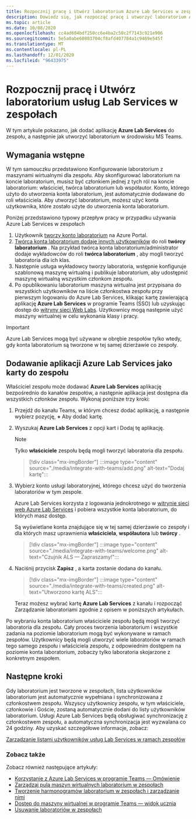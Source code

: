 ```yaml
---
title: Rozpocznij pracę i Utwórz laboratorium Azure Lab Services w zespołach
description: Dowiedz się, jak rozpocząć pracę i utworzyć laboratorium Azure Lab Services w ramach zespołów.
ms.topic: article
ms.date: 10/08/2020
ms.openlocfilehash: cc4ad604bdf250cc6e4ba2c50c2f7143c921e906
ms.sourcegitcommit: 5e5a0abe60803704cf8afd407784a1c9469e545f
ms.translationtype: MT
ms.contentlocale: pl-PL
ms.lasthandoff: 12/01/2020
ms.locfileid: "96433975"
---
```

# <a name="get-started-and-create-a-lab-services-lab-within-teams"></a>Rozpocznij pracę i Utwórz laboratorium usług Lab Services w zespołach

W tym artykule pokazano, jak dodać aplikację **Azure Lab Services** do zespołu, a następnie jak utworzyć laboratorium w środowisku MS Teams.

## <a name="prerequisites"></a>Wymagania wstępne

W tym samouczku przedstawiono Konfigurowanie laboratorium z maszynami wirtualnymi dla zespołu. Aby skonfigurować laboratorium na koncie laboratorium, musisz być członkiem jednej z tych ról na koncie laboratorium: właściciel, twórca laboratorium lub współautor. Konto, którego użyto do utworzenia konta laboratorium, jest automatycznie dodawane do roli właściciela. Aby utworzyć laboratorium, możesz użyć konta użytkownika, które zostało użyte do utworzenia konta laboratorium.

Poniżej przedstawiono typowy przepływ pracy w przypadku używania Azure Lab Services w zespołach

1. Użytkownik [tworzy konto laboratorium](tutorial-setup-lab-account.md#create-a-lab-account) na Azure Portal.
1. [Twórca konta laboratorium dodaje innych użytkowników](tutorial-setup-lab-account.md#add-a-user-to-the-lab-creator-role) do roli **twórcy laboratorium** . Na przykład twórca konta laboratorium/administrator dodaje wykładowców do roli **twórca laboratorium** , aby mogli tworzyć laboratoria dla ich klas.
1. Następnie usługa wykładowcy tworzy laboratoria, wstępnie konfiguruje szablonową maszynę wirtualną i publikuje laboratorium, aby udostępnić maszynę wirtualną wszystkim członkom zespołu.
1. Po opublikowaniu laboratorium maszyna wirtualna jest przypisana do wszystkich użytkowników na liście członkostwa zespołu przy pierwszym logowaniu do Azure Lab Services, klikając kartę zawierającą aplikację **Azure Lab Services** w programie Teams (SSO) lub uzyskując dostęp do [witryny sieci Web Labs](https://labs.azure.com). Użytkownicy mogą następnie użyć maszyny wirtualnej w celu wykonania klasy i pracy.

> [!IMPORTANT]
> Azure Lab Services mogą być używane w obrębie zespołów tylko wtedy, gdy konta laboratorium są tworzone w tej samej dzierżawie co zespoły.

## <a name="add-azure-lab-services-app-as-a-tab-to-a-team"></a>Dodawanie aplikacji Azure Lab Services jako karty do zespołu

Właściciel zespołu może dodawać **Azure Lab Services** aplikację bezpośrednio do kanałów zespołów, a następnie aplikacja jest dostępna dla wszystkich członków zespołu. Wykonaj poniższe trzy kroki:

1. Przejdź do kanału Teams, w którym chcesz dodać aplikację, a następnie wybierz pozycję, **+** Aby dodać kartę. 
1. Wyszukaj **Azure Lab Services** z opcji kart i Dodaj tę aplikację. 

    > [!NOTE]
    > Tylko **właściciele** zespołu będą mogli tworzyć laboratoria dla zespołu.

    > [!div class="mx-imgBorder"]
    > :::image type="content" source="./media/integrate-with-teams/add.png" alt-text="Dodaj kartę":::
1. Wybierz konto usługi laboratoryjnej, którego chcesz użyć do tworzenia laboratoriów w tym zespole. 

    Azure Lab Services korzysta z logowania jednokrotnego w [witrynie sieci web Azure Lab Services](https://labs.azure.com) i pobiera wszystkie konta laboratorium, do których masz dostęp. 

    Są wyświetlane konta znajdujące się w tej samej dzierżawie co zespoły i dla których masz uprawnienia **właściciela**, **współautora** lub **twórcy** . 

    > [!div class="mx-imgBorder"]
    > :::image type="content" source="./media/integrate-with-teams/welcome.png" alt-text="Czujnik ALS — Zapraszamy!":::
1. Naciśnij przycisk **Zapisz** , a karta zostanie dodana do kanału.

    > [!div class="mx-imgBorder"]
    > :::image type="content" source="./media/integrate-with-teams/created.png" alt-text="Utworzono kartę ALS":::

    Teraz możesz wybrać kartę **Azure Lab Services** z kanału i rozpocząć Zarządzanie laboratoriami zgodnie z opisem w poniższych artykułach.

Po wybraniu konta laboratorium właściciele zespołu będą mogli tworzyć laboratoria dla zespołu. Cały proces tworzenia laboratorium i wszystkie zadania na poziomie laboratorium mogą być wykonywane w ramach zespołów. Użytkownicy będą mogli utworzyć wiele laboratoriów w ramach tego samego zespołu i właściciela zespołu, z odpowiednim dostępem na poziomie konta laboratorium, zobaczy tylko laboratoria skojarzone z konkretnym zespołem.

## <a name="next-steps"></a>Następne kroki

Gdy laboratorium jest tworzone w zespołach, lista użytkowników laboratorium jest automatycznie wypełniana i synchronizowana z członkostwem zespołu. Wszyscy użytkownicy zespołu, w tym właściciele, członkowie i Goście, zostaną automatycznie dodani do listy użytkowników laboratorium. Usługi Azure Lab Services będą obsługiwać synchronizację z członkostwem zespołu, a automatyczna synchronizacja jest wyzwalana co 24 godziny. Aby uzyskać szczegółowe informacje, zobacz:

[Zarządzanie listami użytkowników usług Lab Services w ramach zespołów](how-to-manage-user-lists-within-teams.md)

### <a name="see-also"></a>Zobacz także

Zobacz również następujące artykuły:

- [Korzystanie z Azure Lab Services w programie Teams — Omówienie](lab-services-within-teams-overview.md)
- [Zarządzaj pulą maszyn wirtualnych laboratorium w zespołach](how-to-manage-vm-pool-within-teams.md)
- [Tworzenie harmonogramów laboratorium w zespołach i zarządzanie nimi](how-to-create-schedules-within-teams.md)
- [Dostęp do maszyny wirtualnej w programie Teams — widok ucznia](how-to-access-vm-for-students-within-teams.md)
- [Usuwanie laboratoriów w zespołach](how-to-delete-lab-within-teams.md)
